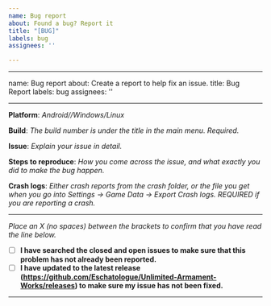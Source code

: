 ```yaml
---
name: Bug report
about: Found a bug? Report it
title: "[BUG]"
labels: bug
assignees: ''

---
```


---
name: Bug report
about: Create a report to help fix an issue.
title: Bug Report
labels: bug
assignees: ''

---

**Platform**: *Android//Windows/Linux*

**Build**: *The build number is under the title in the main menu. Required.*

**Issue**: *Explain your issue in detail.*

**Steps to reproduce**: *How you come across the issue, and what exactly you did to make the bug happen.*

**Crash logs**: *Either crash reports from the crash folder, or the file you get when you go into Settings -> Game Data -> Export Crash logs. REQUIRED if you are reporting a crash.*

---
*Place an X (no spaces) between the brackets to confirm that you have read the line below.*  
- [ ] **I have searched the closed and open issues to make sure that this problem has not already been reported.**
- [ ] **I have updated to the latest release (https://github.com/Eschatologue/Unlimited-Armament-Works/releases) to make sure my issue has not been fixed.**
---
